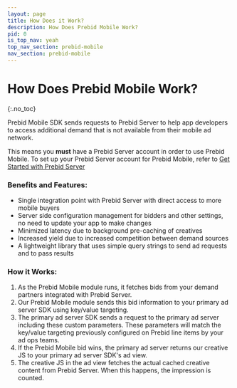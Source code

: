 ```yaml
---
layout: page
title: How Does it Work?
description: How Does Prebid Mobile Work?
pid: 0
is_top_nav: yeah
top_nav_section: prebid-mobile
nav_section: prebid-mobile
---
```


<div class="bs-docs-section" markdown="1">

# How Does Prebid Mobile Work?
{:.no_toc}

Prebid Mobile SDK sends requests to Prebid Server to help app developers to access additional demand that is not available from their mobile ad network.

This means you **must** have a Prebid Server account in order to use Prebid Mobile. To set up your Prebid Server account for Prebid Mobile, refer to [Get Started with Prebid Server]({{site.github.url}}/prebid-mobile/prebid-mobile-pbs.html)

### Benefits and Features:

 - Single integration point with Prebid Server with direct access to more mobile buyers
 - Server side configuration management for bidders and other settings, no need to update your app to make changes
 - Minimized latency due to background pre-caching of creatives
 - Increased yield due to increased competition between demand sources
 - A lightweight library that uses simple query strings to send ad requests and to pass results

### How it Works:

 1. As the Prebid Mobile module runs, it fetches bids from your demand partners integrated with Prebid Server.
 2. Our Prebid Mobile module sends this bid information to your primary ad server SDK using key/value targeting.
 3. The primary ad server SDK sends a request to the primary ad server including these custom parameters.  These parameters will match the key/value targeting previously configured on Prebid line items by your ad ops teams.
 4. If the Prebid Mobile bid wins, the primary ad server returns our creative JS to your primary ad server SDK's ad view.
 5. The creative JS in the ad view fetches the actual cached creative content from Prebid Server. When this happens, the impression is counted.

</div>
